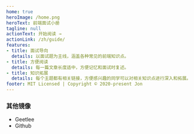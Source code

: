 ```yaml
---
home: true
heroImage: /home.png
heroText: 前端面试小册
tagline: null
actionText: 开始阅读 →
actionLink: /zh/guide/
features:
- title: 面试导向
  details: 以面试题为主线，涵盖各种常见的前端知识点。
- title: 方便阅读
  details: 每一篇文章长度适中，方便记忆和面试时复述。
- title: 知识拓展
  details: 每个主题都有相关链接，方便感兴趣的同学可以对相关知识点进行深入和拓展。
footer: MIT Licensed | Copyright © 2020-present Jon
---
```

### 其他镜像
- Geetlee
- Github
